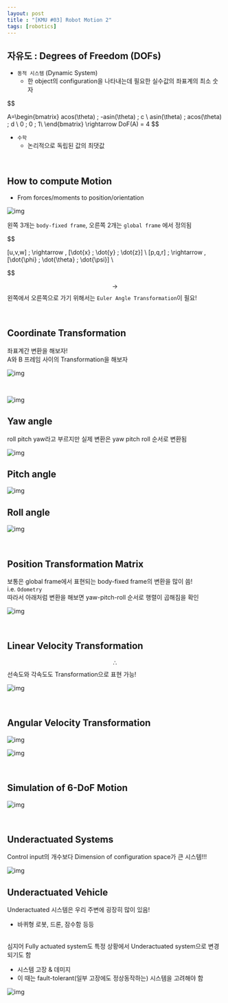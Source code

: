 ```yaml
---
layout: post
title : "[KMU #03] Robot Motion 2"
tags: [robotics]
---
```


## 자유도 : Degrees of Freedom (DOFs)
* `동적 시스템` (Dynamic System)
  * 한 object의 configuration을 나타내는데 필요한 실수값의 좌표계의 최소 숫자

$$

A=\begin{bmatrix}
acos(\theta) \; -asin(\theta) \; c \\
asin(\theta) \; acos(\theta) \; d \\
0 \; 0 \; 1\\
\end{bmatrix}
\rightarrow DoF(A) = 4
$$

* `수학`
  * 논리적으로 독립된 값의 최댓값

<br/>

## How to compute Motion

* From forces/moments to position/orientation <br/>

![img](/assets/img/robotics/2022-02-24-01.png)

왼쪽 3개는 `body-fixed frame`, 오른쪽 2개는 `global frame` 에서 정의됨

$$

[u,v,w] \; \rightarrow \, [\dot{x} \; \dot{y} \; \dot{z}] \\
[p,q,r] \; \rightarrow \, [\dot{\phi} \; \dot{\theta} \; \dot{\psi}] \\

$$

$$\rightarrow \, $$ 왼쪽에서 오른쪽으로 가기 위해서는 `Euler Angle Transformation`이 필요!

<br/>

## Coordinate Transformation

좌표계간 변환을 해보자! <br/>
A와 B 프레임 사이의 Transformation을 해보자 <br/>

![img](/assets/img/robotics/2022-02-24-02.png)

<br/>

![img](/assets/img/robotics/2022-02-24-03.png)

## Yaw angle

roll pitch yaw라고 부르지만 실제 변환은 yaw pitch roll 순서로 변환됨 <br/>

![img](/assets/img/robotics/2022-02-24-04.png)

## Pitch angle

![img](/assets/img/robotics/2022-02-24-05.png)

## Roll angle

![img](/assets/img/robotics/2022-02-24-06.png)

<br/>

## Position Transformation Matrix

보통은 global frame에서 표현되는 body-fixed frame의 변환을 많이 씀! <br/>
i.e. `Odometry` <br/>
따라서 아래처럼 변환을 해보면 yaw-pitch-roll 순서로 행렬이 곱해짐을 확인 <br/>

![img](/assets/img/robotics/2022-02-24-07.png)

<br/>

## Linear Velocity Transformation

$$\therefore \,$$ 선속도와 각속도도 Transformation으로 표현 가능! <br/>

![img](/assets/img/robotics/2022-02-24-08.png)

<br/>

## Angular Velocity Transformation

![img](/assets/img/robotics/2022-02-24-09.png)

![img](/assets/img/robotics/2022-02-24-10.png)

<br/>

## Simulation of 6-DoF Motion

![img](/assets/img/robotics/2022-02-24-11.png)

<br/>

## Underactuated Systems

Control input의 개수보다 Dimension of configuration space가 큰 시스템!!!

![img](/assets/img/robotics/2022-02-24-12.png)

## Underactuated Vehicle

Underactuated 시스템은 우리 주변에 굉장히 많이 있음!
* 바퀴형 로봇, 드론, 잠수함 등등
<br/>
심지어 Fully actuated system도 특정 상황에서 Underactuated system으로 변경되기도 함 <br/>

* 시스템 고장 & 데미지
* 이 때는 fault-tolerant(일부 고장에도 정상동작하는) 시스템을 고려해야 함

![img](/assets/img/robotics/2022-02-24-13.png)
